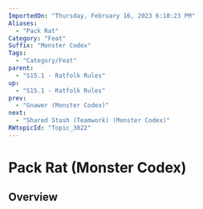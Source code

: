 ```yaml
---
ImportedOn: "Thursday, February 16, 2023 6:10:23 PM"
Aliases:
  - "Pack Rat"
Category: "Feat"
Suffix: "Monster Codex"
Tags:
  - "Category/Feat"
parent:
  - "S15.1 - Ratfolk Rules"
up:
  - "S15.1 - Ratfolk Rules"
prev:
  - "Gnawer (Monster Codex)"
next:
  - "Shared Stash (Teamwork) (Monster Codex)"
RWtopicId: "Topic_3022"
---
```

# Pack Rat (Monster Codex)
## Overview
